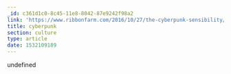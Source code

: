 ```yaml
---
_id: c361d1c0-8c45-11e8-8042-87e9242f98a2
link: 'https://www.ribbonfarm.com/2016/10/27/the-cyberpunk-sensibility/'
title: cyberpunk
section: culture
type: article
date: 1532109189
---
```

undefined
